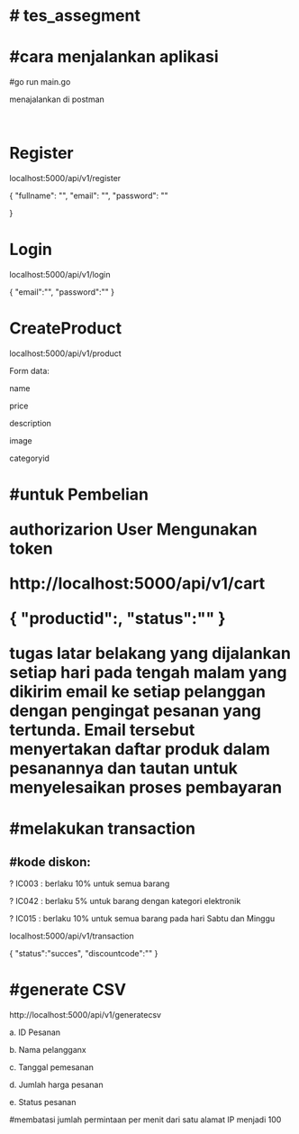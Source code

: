 <h1># tes_assegment</h1>
<h1>#cara menjalankan aplikasi</h1>
<p>#go run main.go</p>
<p>menajalankan di postman</p>
<br>
<h1>Register</h1>
<p>localhost:5000/api/v1/register</p>
<p>{
    "fullname": "",
    "email": "",
    "password": ""
    
}</p>
<h1>Login</h1>

<p>localhost:5000/api/v1/login</p>
<p>{
    "email":"",
    "password":""
}</p>
<h1>CreateProduct</h1>
<p>localhost:5000/api/v1/product</p>
<p>Form data:</p>
<p>name</p>
<p>price</p>
<p>description</p>
<p>image</p>
<p>categoryid</p>

<h1>#untuk Pembelian 
<p>authorizarion User Mengunakan token</p>
<p>http://localhost:5000/api/v1/cart</p>
<p>{
    "productid":,
    "status":""
}</p>
<p>tugas latar belakang yang dijalankan setiap hari pada tengah malam yang dikirim email ke setiap pelanggan dengan pengingat pesanan yang tertunda. 
Email tersebut  menyertakan daftar produk dalam pesanannya dan tautan untuk menyelesaikan proses pembayaran
</p>
<h1>#melakukan transaction</h1>
<h2>#kode diskon:</h2>
<p>? IC003 : berlaku 10% untuk semua barang </p>
<p>? IC042 : berlaku 5% untuk barang dengan kategori elektronik</p> 
<p>? IC015 : berlaku 10% untuk semua barang pada hari Sabtu dan Minggu</p>
<p>localhost:5000/api/v1/transaction</p>
<p>{
    "status":"succes",
    "discountcode":""
}</p>

<h1>#generate CSV</h1> 
<p>http://localhost:5000/api/v1/generatecsv</p>
<p>a. ID Pesanan</p> 
<p>b. Nama pelangganx</p>
<p>c. Tanggal pemesanan</p> 
<p>d. Jumlah harga pesanan</p> 
<p>e. Status pesanan</p>

#membatasi jumlah permintaan per menit dari satu alamat IP menjadi 100
